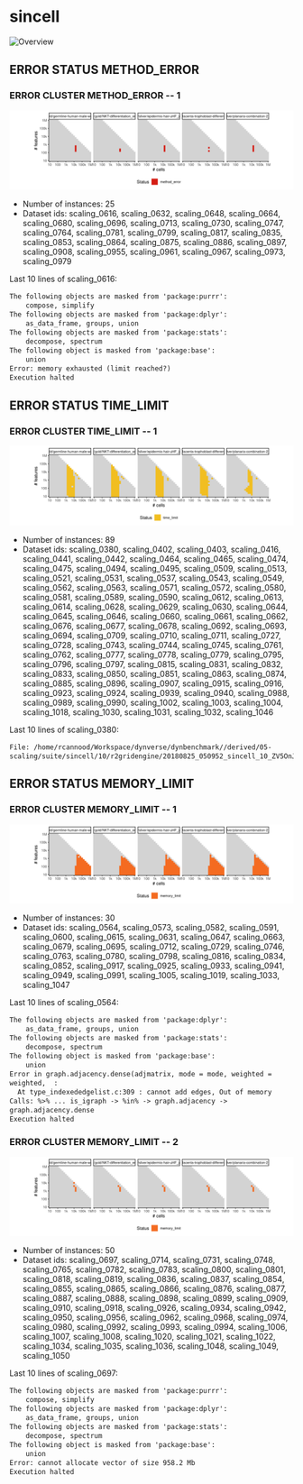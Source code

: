 # sincell
![Overview](sincell.svg)

## ERROR STATUS METHOD_ERROR

### ERROR CLUSTER METHOD_ERROR -- 1
![Cluster plot](error_class_plots/sincell_method_error_1.png)

 * Number of instances: 25
 * Dataset ids: scaling_0616, scaling_0632, scaling_0648, scaling_0664, scaling_0680, scaling_0696, scaling_0713, scaling_0730, scaling_0747, scaling_0764, scaling_0781, scaling_0799, scaling_0817, scaling_0835, scaling_0853, scaling_0864, scaling_0875, scaling_0886, scaling_0897, scaling_0908, scaling_0955, scaling_0961, scaling_0967, scaling_0973, scaling_0979

Last 10 lines of scaling_0616:
```
The following objects are masked from 'package:purrr':
    compose, simplify
The following objects are masked from 'package:dplyr':
    as_data_frame, groups, union
The following objects are masked from 'package:stats':
    decompose, spectrum
The following object is masked from 'package:base':
    union
Error: memory exhausted (limit reached?)
Execution halted
```

## ERROR STATUS TIME_LIMIT

### ERROR CLUSTER TIME_LIMIT -- 1
![Cluster plot](error_class_plots/sincell_time_limit_1.png)

 * Number of instances: 89
 * Dataset ids: scaling_0380, scaling_0402, scaling_0403, scaling_0416, scaling_0441, scaling_0442, scaling_0464, scaling_0465, scaling_0474, scaling_0475, scaling_0494, scaling_0495, scaling_0509, scaling_0513, scaling_0521, scaling_0531, scaling_0537, scaling_0543, scaling_0549, scaling_0562, scaling_0563, scaling_0571, scaling_0572, scaling_0580, scaling_0581, scaling_0589, scaling_0590, scaling_0612, scaling_0613, scaling_0614, scaling_0628, scaling_0629, scaling_0630, scaling_0644, scaling_0645, scaling_0646, scaling_0660, scaling_0661, scaling_0662, scaling_0676, scaling_0677, scaling_0678, scaling_0692, scaling_0693, scaling_0694, scaling_0709, scaling_0710, scaling_0711, scaling_0727, scaling_0728, scaling_0743, scaling_0744, scaling_0745, scaling_0761, scaling_0762, scaling_0777, scaling_0778, scaling_0779, scaling_0795, scaling_0796, scaling_0797, scaling_0815, scaling_0831, scaling_0832, scaling_0833, scaling_0850, scaling_0851, scaling_0863, scaling_0874, scaling_0885, scaling_0896, scaling_0907, scaling_0915, scaling_0916, scaling_0923, scaling_0924, scaling_0939, scaling_0940, scaling_0988, scaling_0989, scaling_0990, scaling_1002, scaling_1003, scaling_1004, scaling_1018, scaling_1030, scaling_1031, scaling_1032, scaling_1046

Last 10 lines of scaling_0380:
```
File: /home/rcannood/Workspace/dynverse/dynbenchmark//derived/05-scaling/suite/sincell/10/r2gridengine/20180825_050952_sincell_10_ZV5OnJvIfA/log/log.380.e.txt
```

## ERROR STATUS MEMORY_LIMIT

### ERROR CLUSTER MEMORY_LIMIT -- 1
![Cluster plot](error_class_plots/sincell_memory_limit_1.png)

 * Number of instances: 30
 * Dataset ids: scaling_0564, scaling_0573, scaling_0582, scaling_0591, scaling_0600, scaling_0615, scaling_0631, scaling_0647, scaling_0663, scaling_0679, scaling_0695, scaling_0712, scaling_0729, scaling_0746, scaling_0763, scaling_0780, scaling_0798, scaling_0816, scaling_0834, scaling_0852, scaling_0917, scaling_0925, scaling_0933, scaling_0941, scaling_0949, scaling_0991, scaling_1005, scaling_1019, scaling_1033, scaling_1047

Last 10 lines of scaling_0564:
```
The following objects are masked from 'package:dplyr':
    as_data_frame, groups, union
The following objects are masked from 'package:stats':
    decompose, spectrum
The following object is masked from 'package:base':
    union
Error in graph.adjacency.dense(adjmatrix, mode = mode, weighted = weighted,  : 
  At type_indexededgelist.c:309 : cannot add edges, Out of memory
Calls: %>% ... is_igraph -> %in% -> graph.adjacency -> graph.adjacency.dense
Execution halted
```

### ERROR CLUSTER MEMORY_LIMIT -- 2
![Cluster plot](error_class_plots/sincell_memory_limit_2.png)

 * Number of instances: 50
 * Dataset ids: scaling_0697, scaling_0714, scaling_0731, scaling_0748, scaling_0765, scaling_0782, scaling_0783, scaling_0800, scaling_0801, scaling_0818, scaling_0819, scaling_0836, scaling_0837, scaling_0854, scaling_0855, scaling_0865, scaling_0866, scaling_0876, scaling_0877, scaling_0887, scaling_0888, scaling_0898, scaling_0899, scaling_0909, scaling_0910, scaling_0918, scaling_0926, scaling_0934, scaling_0942, scaling_0950, scaling_0956, scaling_0962, scaling_0968, scaling_0974, scaling_0980, scaling_0992, scaling_0993, scaling_0994, scaling_1006, scaling_1007, scaling_1008, scaling_1020, scaling_1021, scaling_1022, scaling_1034, scaling_1035, scaling_1036, scaling_1048, scaling_1049, scaling_1050

Last 10 lines of scaling_0697:
```
The following objects are masked from 'package:purrr':
    compose, simplify
The following objects are masked from 'package:dplyr':
    as_data_frame, groups, union
The following objects are masked from 'package:stats':
    decompose, spectrum
The following object is masked from 'package:base':
    union
Error: cannot allocate vector of size 958.2 Mb
Execution halted
```


